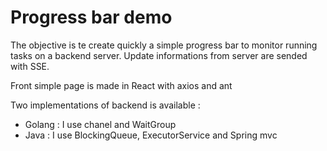 # Progress bar demo

The objective is te create quickly a simple progress bar to monitor running tasks on a backend server.
Update informations from server are sended with SSE.

Front simple page is made in React with axios and ant

Two implementations of backend is available : 
* Golang : I use chanel and WaitGroup
* Java : I use BlockingQueue,  ExecutorService and Spring mvc
